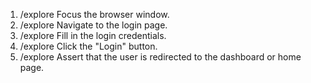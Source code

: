 1. /explore Focus the browser window.
2. /explore Navigate to the login page.
3. /explore Fill in the login credentials.
4. /explore Click the "Login" button.
5. /explore Assert that the user is redirected to the dashboard or home page.